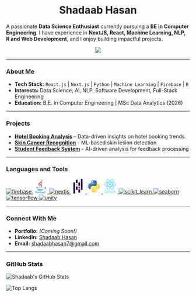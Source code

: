 <h1 align="center">Shadaab Hasan</h1>

A passionate **Data Science Enthusiast** currently pursuing a **BE in Computer Engineering**. I have experience in **NextJS, React, Machine Learning, NLP, R and Web Development**, and I enjoy building impactful projects.

<p align="center">
<img src="https://github.com/user-attachments/assets/e97df293-4422-49ed-ad93-7c38e7cb0522" width="750">
</p>

---

### About Me
- **Tech Stack:** `React.js` | `Next.js` | `Python` | `Machine Learning` | `Firebase` | `R`
- **Interests:** Data Science, AI, NLP, Software Development, Full-Stack Engineering
- **Education:** B.E. in Computer Engineering | MSc Data Analytics (2026)

---

### Projects
- **[Hotel Booking Analysis]([https://github.com/your-repo](https://github.com/ShadaabHasan/Big-data-hotel-booking-analysis))** - Data-driven insights on hotel booking trends 
- **[Skin Cancer Recognition]([https://github.com/your-repo](https://github.com/ShadaabHasan/Skin-cancer-recognition-system))** - ML-based skin lesion detection
- **[Student Feedback System]([https://github.com/your-repo](https://github.com/ShadaabHasan/student-review-system))** - AI-driven analysis for feedback processing

---

### Languages and Tools
<p align="left"> <a href="https://firebase.google.com/" target="_blank" rel="noreferrer"> <img src="https://www.vectorlogo.zone/logos/firebase/firebase-icon.svg" alt="firebase" width="40" height="40"/> </a> <a href="https://www.java.com" target="_blank" rel="noreferrer"> <img src="https://raw.githubusercontent.com/devicons/devicon/master/icons/java/java-original.svg" alt="java" width="40" height="40"/> </a> <a href="https://nextjs.org/" target="_blank" rel="noreferrer"> <img src="https://cdn.worldvectorlogo.com/logos/nextjs-2.svg" alt="nextjs" width="40" height="40"/> </a> <a href="https://pandas.pydata.org/" target="_blank" rel="noreferrer"> <img src="https://raw.githubusercontent.com/devicons/devicon/2ae2a900d2f041da66e950e4d48052658d850630/icons/pandas/pandas-original.svg" alt="pandas" width="40" height="40"/> </a> <a href="https://www.python.org" target="_blank" rel="noreferrer"> <img src="https://raw.githubusercontent.com/devicons/devicon/master/icons/python/python-original.svg" alt="python" width="40" height="40"/> </a> <a href="https://reactjs.org/" target="_blank" rel="noreferrer"> <img src="https://raw.githubusercontent.com/devicons/devicon/master/icons/react/react-original-wordmark.svg" alt="react" width="40" height="40"/> </a> <a href="https://scikit-learn.org/" target="_blank" rel="noreferrer"> <img src="https://upload.wikimedia.org/wikipedia/commons/0/05/Scikit_learn_logo_small.svg" alt="scikit_learn" width="40" height="40"/> </a> <a href="https://seaborn.pydata.org/" target="_blank" rel="noreferrer"> <img src="https://seaborn.pydata.org/_images/logo-mark-lightbg.svg" alt="seaborn" width="40" height="40"/> </a> <a href="https://www.tensorflow.org" target="_blank" rel="noreferrer"> <img src="https://www.vectorlogo.zone/logos/tensorflow/tensorflow-icon.svg" alt="tensorflow" width="40" height="40"/> </a> <a href="https://unity.com/" target="_blank" rel="noreferrer"> <img src="https://www.vectorlogo.zone/logos/unity3d/unity3d-icon.svg" alt="unity" width="40" height="40"/> </a> </p>

 
---

### Connect With Me
- **Portfolio:** *(Coming Soon!)*
- **LinkedIn:** [Shadaab Hasan](https://www.linkedin.com/in/shadaab-hasan-4a9b92271/)
- **Email:** [shadaabhasan7@gmail.com](mailto:shadaabhasan7@gmail.com)

---

### GitHub Stats

![Shadaab's GitHub Stats](https://github-readme-stats.vercel.app/api?username=shadaabhasan&show_icons=true&theme=radical)

![Top Langs](https://github-readme-stats.vercel.app/api/top-langs/?username=shadaabhasan&layout=compact&theme=radical)


